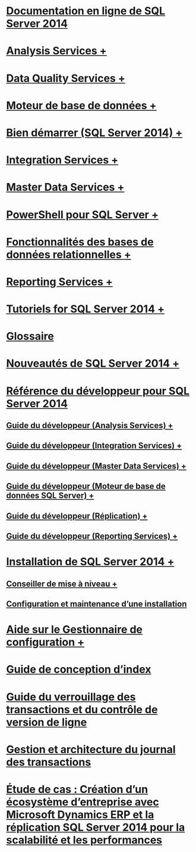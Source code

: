 # [Documentation en ligne de SQL Server 2014](books-online-for-sql-server-2014.md) 

# [Analysis Services +](../analysis-services/analysis-services.md)
# [Data Quality Services +](../data-quality-services/data-quality-services.md)
# [Moteur de base de données +](../database-engine/sql-server-database-engine-overview.md)
# [Bien démarrer (SQL Server 2014) +](../getting-started/getting-started-sql-server-2014.md)
# [Integration Services +](../integration-services/sql-server-integration-services.md)
# [Master Data Services +](../master-data-services/master-data-services.md)
# [PowerShell pour SQL Server +](../powershell/sql-server-powershell.md)
# [Fonctionnalités des bases de données relationnelles +](../relational-databases/database-features.md)
# [Reporting Services +](../reporting-services/create-deploy-and-manage-mobile-and-paginated-reports.md)
# [Tutoriels for SQL Server 2014 +](../tutorials/tutorials-for-sql-server-2014.md)
# [Glossaire](glossary.md)

# [Nouveautés de SQL Server 2014 +](../sql-server/what-s-new-in-sql-server-2016.md)

# [Référence du développeur pour SQL Server 2014](developer-reference-for-sql-server-2014.md)
## [Guide du développeur (Analysis Services) +](../analysis-services/dev-guide/analysis-services-dev-guide.md)
## [Guide du développeur (Integration Services) +](../integration-services/integration-services-developer-documentation.md)
## [Guide du développeur (Master Data Services) +](../master-data-services/develop/master-data-services-developer-documentation.md)
## [Guide du développeur (Moteur de base de données SQL Server) +](../relational-databases/database-engine-developer-documentation.md)
## [Guide du développeur (Réplication) +](../relational-databases/replication/concepts/replication-developer-documentation.md)
## [Guide du développeur (Reporting Services) +](../reporting-services/reporting-services-developer-documentation.md)

# [Installation de SQL Server 2014 +](../database-engine/install-windows/installation-for-sql-server.md)
## [Conseiller de mise à niveau +](../sql-server/install/sql-server-2014-upgrade-advisor.md)
## [Configuration et maintenance d’une installation](../sql-server/install/setup-and-servicing-installation.md)
# [Aide sur le Gestionnaire de configuration +](../tools/configuration-manager/sql-server-configuration-manager-help.md)

# [Guide de conception d’index](sql-server-index-design-guide.md)
# [Guide du verrouillage des transactions et du contrôle de version de ligne](sql-server-transaction-locking-and-row-versioning-guide.md)
# [Gestion et architecture du journal des transactions](sql-server-transaction-log-architecture-and-management.md)
# [Étude de cas : Création d’un écosystème d’entreprise avec Microsoft Dynamics ERP et la réplication SQL Server 2014 pour la scalabilité et les performances](case-study-building-an-enterprise-ecosystem.md)

